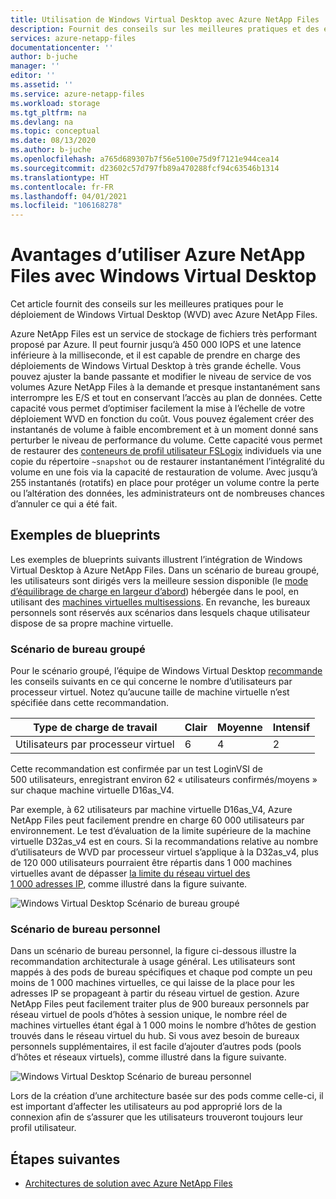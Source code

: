 ```yaml
---
title: Utilisation de Windows Virtual Desktop avec Azure NetApp Files | Microsoft Docs
description: Fournit des conseils sur les meilleures pratiques et des exemples de blueprints pour le déploiement de Windows Virtual Desktop avec Azure NetApp Files.
services: azure-netapp-files
documentationcenter: ''
author: b-juche
manager: ''
editor: ''
ms.assetid: ''
ms.service: azure-netapp-files
ms.workload: storage
ms.tgt_pltfrm: na
ms.devlang: na
ms.topic: conceptual
ms.date: 08/13/2020
ms.author: b-juche
ms.openlocfilehash: a765d689307b7f56e5100e75d9f7121e944cea14
ms.sourcegitcommit: d23602c57d797fb89a470288fcf94c63546b1314
ms.translationtype: HT
ms.contentlocale: fr-FR
ms.lasthandoff: 04/01/2021
ms.locfileid: "106168278"
---
```

# <a name="benefits-of-using-azure-netapp-files-with-windows-virtual-desktop"></a>Avantages d’utiliser Azure NetApp Files avec Windows Virtual Desktop 

Cet article fournit des conseils sur les meilleures pratiques pour le déploiement de Windows Virtual Desktop (WVD) avec Azure NetApp Files.

Azure NetApp Files est un service de stockage de fichiers très performant proposé par Azure. Il peut fournir jusqu’à 450 000 IOPS et une latence inférieure à la milliseconde, et il est capable de prendre en charge des déploiements de Windows Virtual Desktop à très grande échelle. Vous pouvez ajuster la bande passante et modifier le niveau de service de vos volumes Azure NetApp Files à la demande et presque instantanément sans interrompre les E/S et tout en conservant l’accès au plan de données. Cette capacité vous permet d’optimiser facilement la mise à l’échelle de votre déploiement WVD en fonction du coût. Vous pouvez également créer des instantanés de volume à faible encombrement et à un moment donné sans perturber le niveau de performance du volume. Cette capacité vous permet de restaurer des [conteneurs de profil utilisateur FSLogix](../virtual-desktop/store-fslogix-profile.md) individuels via une copie du répertoire `~snapshot` ou de restaurer instantanément l’intégralité du volume en une fois via la capacité de restauration de volume.  Avec jusqu’à 255 instantanés (rotatifs) en place pour protéger un volume contre la perte ou l’altération des données, les administrateurs ont de nombreuses chances d’annuler ce qui a été fait.

## <a name="sample-blueprints"></a>Exemples de blueprints

Les exemples de blueprints suivants illustrent l’intégration de Windows Virtual Desktop à Azure NetApp Files. Dans un scénario de bureau groupé, les utilisateurs sont dirigés vers la meilleure session disponible (le [mode d’équilibrage de charge en largeur d’abord](../virtual-desktop/host-pool-load-balancing.md#breadth-first-load-balancing-method)) hébergée dans le pool, en utilisant des [machines virtuelles multisessions](../virtual-desktop/windows-10-multisession-faq.yml#what-is-windows-10-enterprise-multi-session). En revanche, les bureaux personnels sont réservés aux scénarios dans lesquels chaque utilisateur dispose de sa propre machine virtuelle.

### <a name="pooled-desktop-scenario"></a>Scénario de bureau groupé

Pour le scénario groupé, l’équipe de Windows Virtual Desktop [recommande](/windows-server/remote/remote-desktop-services/virtual-machine-recs#multi-session-recommendations) les conseils suivants en ce qui concerne le nombre d’utilisateurs par processeur virtuel. Notez qu’aucune taille de machine virtuelle n’est spécifiée dans cette recommandation.

|     Type de charge de travail     |     Clair    |     Moyenne    |     Intensif    |
|-----------------------|--------------|---------------|--------------|
|     Utilisateurs par processeur virtuel    |     6        |     4         |     2        |


Cette recommandation est confirmée par un test LoginVSI de 500 utilisateurs, enregistrant environ 62 « utilisateurs confirmés/moyens » sur chaque machine virtuelle D16as_V4. 

Par exemple, à 62 utilisateurs par machine virtuelle D16as_V4, Azure NetApp Files peut facilement prendre en charge 60 000 utilisateurs par environnement. Le test d’évaluation de la limite supérieure de la machine virtuelle D32as_v4 est en cours. Si la recommandations relative au nombre d’utilisateurs de WVD par processeur virtuel s’applique à la D32as_v4, plus de 120 000 utilisateurs pourraient être répartis dans 1 000 machines virtuelles avant de dépasser [la limite du réseau virtuel des 1 000 adresses IP](./azure-netapp-files-network-topologies.md), comme illustré dans la figure suivante.  

![Windows Virtual Desktop Scénario de bureau groupé](../media/azure-netapp-files/solutions-pooled-desktop-scenario.png)   

### <a name="personal-desktop-scenario"></a>Scénario de bureau personnel 

Dans un scénario de bureau personnel, la figure ci-dessous illustre la recommandation architecturale à usage général. Les utilisateurs sont mappés à des pods de bureau spécifiques et chaque pod compte un peu moins de 1 000 machines virtuelles, ce qui laisse de la place pour les adresses IP se propageant à partir du réseau virtuel de gestion. Azure NetApp Files peut facilement traiter plus de 900 bureaux personnels par réseau virtuel de pools d’hôtes à session unique, le nombre réel de machines virtuelles étant égal à 1 000 moins le nombre d’hôtes de gestion trouvés dans le réseau virtuel du hub. Si vous avez besoin de bureaux personnels supplémentaires, il est facile d’ajouter d’autres pods (pools d’hôtes et réseaux virtuels), comme illustré dans la figure suivante. 

![Windows Virtual Desktop Scénario de bureau personnel](../media/azure-netapp-files/solutions-personal-desktop-scenario.png)  

Lors de la création d’une architecture basée sur des pods comme celle-ci, il est important d’affecter les utilisateurs au pod approprié lors de la connexion afin de s’assurer que les utilisateurs trouveront toujours leur profil utilisateur. 

## <a name="next-steps"></a>Étapes suivantes

- [Architectures de solution avec Azure NetApp Files](azure-netapp-files-solution-architectures.md)